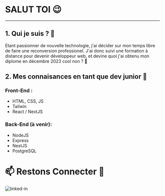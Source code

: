 # SALUT TOI 😉
***
## 1. Qui je suis ? 🤔
  Etant passionner de nouvelle technologie, j'ai décider sur mon temps libre de faire une reconversion professionel.
  J'ai donc suivi une formation à distance pour devenir développeur web,
  et devine quoi j'ai obtenu mon diplome en décembre 2023 cool non ? 🤗
## 2. Mes connaisances en tant que dev junior 💪
  ### Front-End :
  - HTML, CSS, JS
  - Tailwin
  - React / NextJS
    
  ### Back-End (à venir):
  - NodeJS
  - Express
  - NestJS
  - PostgreSQL
    
# 📫 Restons Connecter 🤝
[<img align="left" alt="linked-in" src="https://img.shields.io/badge/linkedin-%230077B5.svg?&style=for-the-badge&logo=linkedin&logoColor=white" />](https://www.linkedin.com/in/gregory-tahir-6858b3249/)
